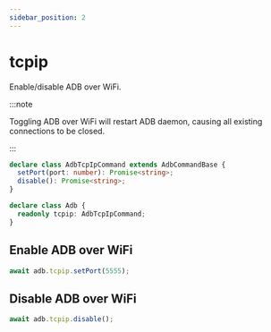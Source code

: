 ```yaml
---
sidebar_position: 2
---
```


# tcpip

Enable/disable ADB over WiFi.

:::note

Toggling ADB over WiFi will restart ADB daemon, causing all existing connections to be closed.

:::

```ts
declare class AdbTcpIpCommand extends AdbCommandBase {
  setPort(port: number): Promise<string>;
  disable(): Promise<string>;
}

declare class Adb {
  readonly tcpip: AdbTcpIpCommand;
}
```

## Enable ADB over WiFi

```ts transpile
await adb.tcpip.setPort(5555);
```

## Disable ADB over WiFi

```ts transpile
await adb.tcpip.disable();
```
